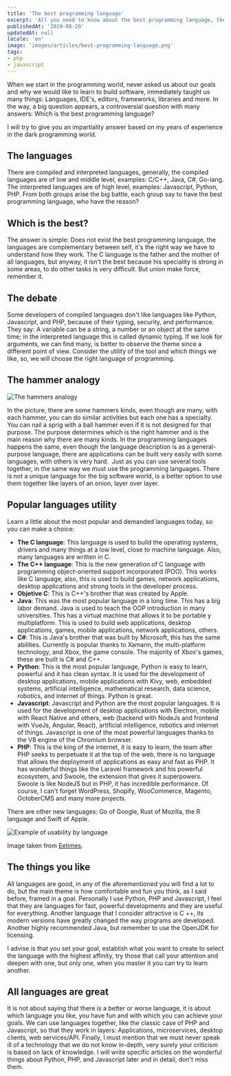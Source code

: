 ```yaml
---
title: 'The best programming language'
excerpt: 'All you need to know about the best programming language, there are compiled languages and interpreted languages, high, medium or low level, languages for the web, for desktop applications and for mobile devices.'
publishedAt: '2019-08-20'
updatedAt: null
locale: 'en'
image: 'images/articles/best-programming-language.png'
tags:
- php
- javascript
---
```


When we start in the programming world, never asked us about our goals and why we would like to learn to build software, immediately taught us many things: Languages, IDE's, editors, frameworks, libraries and more. In the way, a big question appears, a controversial question with many answers: Which is the best programming language?  

I will try to give you an impartiality answer based on my years of experience in the dark programming world.

## The languages

There are compiled and interpreted languages, generally, the compiled languages are of low and middle level, examples: C/C++, Java, C#, Go-lang. The interpreted languages are of high level, examples: Javascript, Python, PHP. From both groups arise the big battle, each group say to have the best programming language, who have the reason?

## Which is the best?

The answer is simple: Does not exist the best programming language, the languages are complementary between self, it's the right way we have to understand how they work. The C language is the father and the mother of all languages, but anyway, it isn't the best because his speciality is strong in some areas, to do other tasks is very difficult. But union make force, remember it.

## The debate

Some developers of compiled languages ​​don't like languages like Python, Javascript, and PHP, because of their typing, security, and performance. They say: A variable can be a string, a number or an object at the same time; in the interpreted language this is called dynamic typing. If we look for arguments, we can find many, is better to observe the theme since a different point of view. Consider the utility of the tool and which things we like, so, we will choose the right language of programming. 

## The hammer analogy

<img class="img-fluid d-block mb-0" src="/images/articles/hammers.jpeg" alt="The hammers analogy">

In the picture, there are some hammers kinds, even though are many, with each hammer, you can do similar activities but each one has a specialty. You can nail a sprig with a ball hammer even if it is not designed for that purpose. The purpose determines which is the right hammer and is the main reason why there are many kinds. In the programming languages happens the same, even though the language description is as a general-purpose language, there are applications can be built very easily with some languages, with others is very hard.  Just as you can use several tools together, in the same way we must use the programming languages. There is not a unique language for the big software world, is a better option to use them together like layers of an onion, layer over layer.

## Popular languages utility

Learn a little about the most popular and demanded languages ​​today, so you can make a choice:

* **The C language**: This language is used to build the operating systems, drivers and many things at a low level, close to machine language. Also, many languages are written in C.
* **The C++ language**: This is the new generation of C language with programming object-oriented support incorporated (POO). This works like C language, also, this is used to build games, network applications, desktop applications and strong tools in the developer process.
* **Objetive C**: This is C++'s brother that was created by Apple.
* **Java**: This was the most popular language in a long time. This has a big labor demand. Java is used to teach the OOP introduction in many universities. This has a virtual machine that allows it to be portable y multiplatform. This is used to build web applications, desktop applications, games, mobile applications, network applications, others.
* **C#**: This is Java's brother that was built by Microsoft, this has the same abilities. Currently is popular thanks to Xamarin, the multi-platform technology, and Xbox, the game console. The majority of Xbox's games, these are built is C# and C++. 
* **Python**: This is the most popular language, Python is easy to learn, powerful and it has clean syntax. It is used for the development of desktop applications, mobile applications with Kivy, web, embedded systems, artificial intelligence, mathematical research, data science, robotics, and internet of things. Python is great.
* **Javascript**: Javascript and Python are the most popular languages. It is used for the development of desktop applications with Electron, mobile with React Native and others, web (backend with NodeJs and frontend with VueJs, Angular, React), artificial intelligence, robotics and internet of things. Javascript is one of the most powerful languages thanks to the V8 engine of the Chromium browser.
* **PHP**: This is the king of the internet, it is easy to learn, the team after PHP seeks to perpetuate it at the top of the web, there is no language that allows the deployment of applications as easy and fast as PHP. It has wonderful things like the Laravel framework and his powerful ecosystem, and Swoole, the extension that gives it superpowers. Swoole is like NodeJS but in PHP, it has incredible performance. Of course, I can't forget WordPress, Shopify, WooCommerce, Magento, OctoberCMS and many more projects.

There are other new languages: Go of Google, Rust of Mozilla, the R language and Swift of Apple. 

<img class="img-fluid d-block mb-0 m-auto" src="/images/articles/ranking-programming-languages-2019.jpeg" alt="Example of usability by language">

Image taken from [Eetimes](https://www.eetimes.com/document.asp?doc_id=1333572#).

## The things you like

All languages ​​are good, in any of the aforementioned you will find a lot to do, but the main theme is how comfortable and fun you think, as I said before, framed in a goal. Personally I use Python, PHP and Javascript, I feel that they are languages ​​for fast, powerful developments and they are useful for everything. Another language that I consider attractive is C ++, its modern versions have greatly changed the way programs are developed. Another highly recommended Java, but remember to use the OpenJDK for licensing.

I advise is that you set your goal, establish what you want to create to select the language with the highest affinity, try those that call your attention and deepen with one, but only one, when you master it you can try to learn another.

## All languages are great

It is not about saying that there is a better or worse language, it is about which language you like, you have fun and with which you can achieve your goals. We can use languages ​​together, like the classic case of PHP and Javascript, so that they work in layers: Applications, microservices, desktop clients, web services/API. Finally, I must mention that we must never speak ill of a technology that we do not know in-depth, very surely your criticism is based on lack of knowledge. I will write specific articles on the wonderful things about Python, PHP, and Javascript later and in detail, don't miss them.